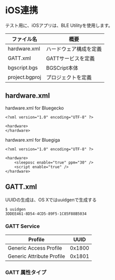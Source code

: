# iOS連携

テスト用に、iOSアプリは、BLE Utilityを使用します。

| ファイル名 | 概要　 |
| -- | -- |
| hardware.xml | ハードウェア構成を定義 |
| GATT.xml | GATTサービスを定義 |
| bgscript.bgs | BGSCript本体 |
| project.bgproj | プロジェクトを定義 |


## hardware.xml

hardware.xml for Bluegecko
```
<?xml version="1.0" encoding="UTF-8" ?>

<hardware>
</hardware>
```

hardware.xml for Bluegiga
```
<?xml version="1.0" encoding="UTF-8" ?>

<hardware>
    <sleeposc enable="true" ppm="30" />
    <script enable="true" />
</hardware>
```

## GATT.xml

UUIDの生成は、OS Xではuuidgenで生成する

```
$ uuidgen
3DDEE461-8D54-4CD5-89F5-1C85F88B5034
```

### GATT Service
| Profile | UUID |
| -- | -- |
| Generic Access Profile | 0x1800 | 
| Generic Attribute Profile | 0x1801 |

### GATT 属性タイプ


```

```


